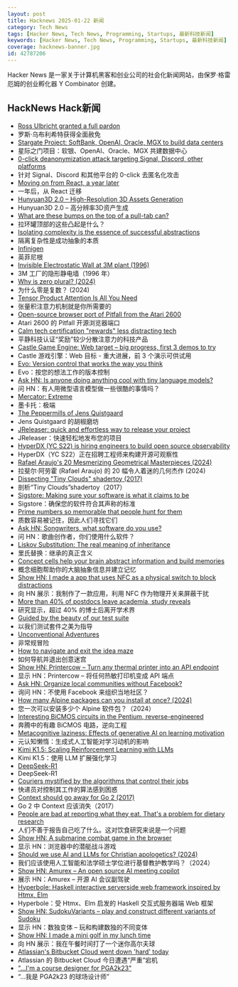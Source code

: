 ```yaml
---
layout: post
title: Hacknews 2025-01-22 新闻
category: Tech News
tags: [Hacker News, Tech News, Programming, Startups, 最新科技新闻]
keywords: [Hacker News, Tech News, Programming, Startups, 最新科技新闻]
coverage: hacknews-banner.jpg
id: 42787206
---
```


Hacker News 是一家关于计算机黑客和创业公司的社会化新闻网站，由保罗·格雷厄姆的创业孵化器 Y Combinator 创建。

## HackNews Hack新闻

- [Ross Ulbricht granted a full pardon](https://twitter.com/Free_Ross/status/1881851923005165704)
- 罗斯·乌布利希特获得全面赦免
- [Stargate Project: SoftBank, OpenAI, Oracle, MGX to build data centers](https://apnews.com/article/trump-ai-openai-oracle-softbank-son-altman-ellison-be261f8a8ee07a0623d4170397348c41)
- 星际之门项目：软银、OpenAI、Oracle、MGX 共建数据中心
- [0-click deanonymization attack targeting Signal, Discord, other platforms](https://gist.github.com/hackermondev/45a3cdfa52246f1d1201c1e8cdef6117)
- 针对 Signal、Discord 和其他平台的 0-click 去匿名化攻击
- [Moving on from React, a year later](https://kellysutton.com/2025/01/18/moving-on-from-react-a-year-later.html)
- 一年后，从 React 迁移
- [Hunyuan3D 2.0 – High-Resolution 3D Assets Generation](https://github.com/Tencent/Hunyuan3D-2)
- Hunyuan3D 2.0 – 高分辨率3D资产生成
- [What are these bumps on the top of a pull-tab can?](https://old.reddit.com/r/whatisthisthing/comments/1i5ztq4/comment/m8a7m8m/)
- 拉环罐顶部的这些凸起是什么？
- [Isolating complexity is the essence of successful abstractions](https://v5.chriskrycho.com/journal/essence-of-successful-abstractions/)
- 隔离复杂性是成功抽象的本质
- [Infinigen](https://infinigen.org/)
- 英菲尼根
- [Invisible Electrostatic Wall at 3M plant (1996)](http://amasci.com/weird/unusual/e-wall.html)
- 3M 工厂的隐形静电墙（1996 年）
- [Why is zero plural? (2024)](https://ell.stackexchange.com/questions/352455/why-is-zero-plural)
- 为什么零是复数？ (2024)
- [Tensor Product Attention Is All You Need](https://arxiv.org/abs/2501.06425)
- 张量积注意力机制就是你所需要的
- [Open-source browser port of Pitfall from the Atari 2600](https://meatfighter.com/pitfall-web/)
- Atari 2600 的 Pitfall 开源浏览器端口
- [Calm tech certification "rewards" less distracting tech](https://spectrum.ieee.org/calm-tech)
- 平静科技认证“奖励”较少分散注意力的科技产品
- [Castle Game Engine: Web target – big progress, first 3 demos to try](https://castle-engine.io/wp/2025/01/06/web-target-big-progress-first-3-demos-to-try/)
- Castle 游戏引擎：Web 目标 - 重大进展，前 3 个演示可供试用
- [Evo: Version control that works the way you think](https://github.com/crazywolf132/evo)
- Evo：按您的想法工作的版本控制
- [Ask HN: Is anyone doing anything cool with tiny language models?]()
- 问 HN：有人用微型语言模型做一些很酷的事情吗？
- [Mercator: Extreme](https://mrgris.com/projects/merc-extreme/)
- 墨卡托：极端
- [The Peppermills of Jens Quistgaard](https://www.quistgaardpepper.com)
- Jens Quistgaard 的胡椒磨坊
- [JReleaser: quick and effortless way to release your project](https://jreleaser.org/)
- JReleaser：快速轻松地发布您的项目
- [HyperDX (YC S22) is hiring engineers to build open source observability](https://www.ycombinator.com/companies/hyperdx/jobs)
- HyperDX（YC S22）正在招聘工程师来构建开源可观察性
- [Rafael Araujo's 20 Mesmerizing Geometrical Masterpieces (2024)](https://abakcus.com/rafael-araujo-geometrical-masterpieces/)
- 拉斐尔·阿劳霍 (Rafael Araujo) 的 20 幅令人着迷的几何杰作 (2024)
- [Dissecting "Tiny Clouds" shadertoy (2017)](https://blog.demofox.org/2017/11/26/dissecting-tiny-clouds/)
- 剖析“Tiny Clouds”shadertoy（2017）
- [Sigstore: Making sure your software is what it claims to be](https://www.sigstore.dev/)
- Sigstore：确保您的软件符合其声称的标准
- [Prime numbers so memorable that people hunt for them](https://www.scientificamerican.com/article/these-prime-numbers-are-so-memorable-that-people-hunt-for-them/)
- 质数容易被记住，因此人们寻找它们
- [Ask HN: Songwriters, what software do you use?]()
- 问 HN：歌曲创作者，你们使用什么软件？
- [Liskov Substitution: The real meaning of inheritance](https://cekrem.github.io/posts/liskov-substitution-the-real-meaning-of-inheritance/)
- 里氏替换：继承的真正含义
- [Concept cells help your brain abstract information and build memories](https://www.quantamagazine.org/concept-cells-help-your-brain-abstract-information-and-build-memories-20250121/)
- 概念细胞帮助你的大脑抽象信息并建立记忆
- [Show HN: I made a app that uses NFC as a physical switch to block distractions](https://www.foqos.app)
- 向 HN 展示：我制作了一款应用，利用 NFC 作为物理开关来屏蔽干扰
- [More than 40% of postdocs leave academia, study reveals](https://www.nature.com/articles/d41586-025-00142-y)
- 研究显示，超过 40% 的博士后离开学术界
- [Guided by the beauty of our test suite](https://www.mattkeeter.com/blog/2025-01-20-guided/)
- 以我们测试套件之美为指导
- [Unconventional Adventures](https://quarter--mile.com/Unconventional-Adventures)
- 非常规冒险
- [How to navigate and exit the idea maze](https://michaelrbock.com/hypothesis/)
- 如何导航并退出创意迷宫
- [Show HN: Printercow – Turn any thermal printer into an API endpoint](https://www.printercow.com/)
- 显示 HN：Printercow – 将任何热敏打印机变成 API 端点
- [Ask HN: Organize local communities without Facebook?]()
- 询问 HN：不使用 Facebook 来组织当地社区？
- [How many Alpine packages can you install at once? (2024)](https://www.naff.dev/blog/all-the-packages)
- 您一次可以安装多少个 Alpine 软件包？（2024）
- [Interesting BiCMOS circuits in the Pentium, reverse-engineered](https://www.righto.com/2025/01/pentium-reverse-engineering-bicmos.html)
- 奔腾中的有趣 BiCMOS 电路，逆向工程
- [Metacognitive laziness: Effects of generative AI on learning motivation](https://bera-journals.onlinelibrary.wiley.com/doi/10.1111/bjet.13544)
- 元认知懒惰：生成式人工智能对学习动机的影响
- [Kimi K1.5: Scaling Reinforcement Learning with LLMs](https://github.com/MoonshotAI/Kimi-k1.5)
- Kimi K1.5：使用 LLM 扩展强化学习
- [DeepSeek-R1](https://github.com/deepseek-ai/DeepSeek-R1)
- DeepSeek-R1
- [Couriers mystified by the algorithms that control their jobs](https://www.theguardian.com/business/2025/jan/21/its-a-nightmare-couriers-mystified-by-the-algorithms-that-control-their-jobs)
- 快递员对控制其工作的算法感到困惑
- [Context should go away for Go 2 (2017)](https://faiface.github.io/post/context-should-go-away-go2/)
- Go 2 中 Context 应该消失（2017）
- [People are bad at reporting what they eat. That's a problem for dietary research](https://www.science.org/content/article/people-are-bad-reporting-what-they-eat-s-problem-dietary-research)
- 人们不善于报告自己吃了什么。这对饮食研究来说是一个问题
- [Show HN: A submarine combat game in the browser](https://bearingsonly.net/)
- 显示 HN：浏览器中的潜艇战斗游戏
- [Should we use AI and LLMs for Christian apologetics? (2024)](https://lukeplant.me.uk/blog/posts/should-we-use-llms-for-christian-apologetics/)
- 我们应该使用人工智能和法学硕士学位进行基督教护教学吗？（2024）
- [Show HN: Amurex – An open source AI meeting copilot](https://sansyrox.github.io/amurex_ce/)
- 展示 HN：Amurex – 开源 AI 会议副驾驶
- [Hyperbole: Haskell interactive serverside web framework inspired by Htmx, Elm](https://github.com/seanhess/hyperbole)
- Hyperbole：受 Htmx、Elm 启发的 Haskell 交互式服务器端 Web 框架
- [Show HN: SudokuVariants – play and construct different variants of Sudoku](https://sudokuvariants.com)
- 显示 HN：数独变体 – 玩和构建数独的不同变体
- [Show HN: I made a mini golf in my lunch time](https://paper-golf.netlify.app/)
- 向 HN 展示：我在午餐时间打了一个迷你高尔夫球
- [Atlassian's Bitbucket Cloud went down 'hard' today](https://www.theregister.com/2025/01/21/atlassian_bitbucket_cloud_outage/)
- Atlassian 的 Bitbucket Cloud 今日遭遇“严重”宕机
- ["...I'm a course designer for PGA2k23"](https://www.openstreetmap.org/changeset/161435801)
- “...我是 PGA2k23 的球场设计师”

